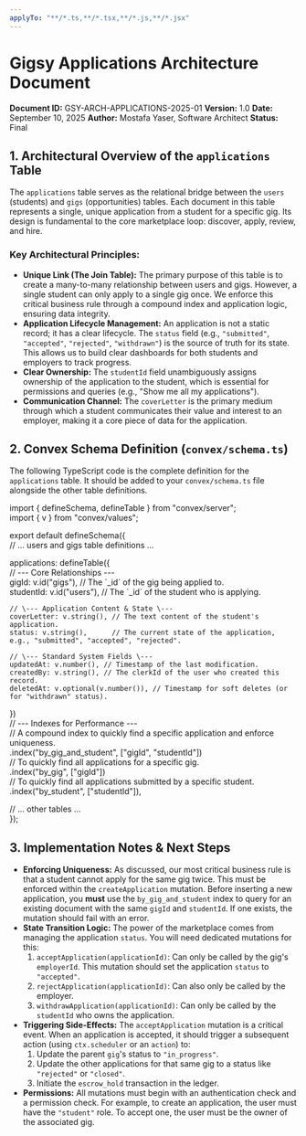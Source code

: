 ```yaml
---
applyTo: "**/*.ts,**/*.tsx,**/*.js,**/*.jsx"
---
```


# Gigsy Applications Architecture Document

**Document ID:** GSY-ARCH-APPLICATIONS-2025-01 **Version:** 1.0 **Date:** September 10, 2025 **Author:** Mostafa Yaser, Software Architect **Status:** Final

## **1\. Architectural Overview of the `applications` Table**

The `applications` table serves as the relational bridge between the `users` (students) and `gigs` (opportunities) tables. Each document in this table represents a single, unique application from a student for a specific gig. Its design is fundamental to the core marketplace loop: discover, apply, review, and hire.

### **Key Architectural Principles:**

* **Unique Link (The Join Table):** The primary purpose of this table is to create a many-to-many relationship between users and gigs. However, a single student can only apply to a single gig once. We enforce this critical business rule through a compound index and application logic, ensuring data integrity.  
* **Application Lifecycle Management:** An application is not a static record; it has a clear lifecycle. The `status` field (e.g., `"submitted"`, `"accepted"`, `"rejected"`, `"withdrawn"`) is the source of truth for its state. This allows us to build clear dashboards for both students and employers to track progress.  
* **Clear Ownership:** The `studentId` field unambiguously assigns ownership of the application to the student, which is essential for permissions and queries (e.g., "Show me all my applications").  
* **Communication Channel:** The `coverLetter` is the primary medium through which a student communicates their value and interest to an employer, making it a core piece of data for the application.

## **2\. Convex Schema Definition (`convex/schema.ts`)**

The following TypeScript code is the complete definition for the `applications` table. It should be added to your `convex/schema.ts` file alongside the other table definitions.

import { defineSchema, defineTable } from "convex/server";  
import { v } from "convex/values";

export default defineSchema({  
  // ... users and gigs table definitions ...

  applications: defineTable({  
    // \--- Core Relationships \---  
    gigId: v.id("gigs"),       // The \`\_id\` of the gig being applied to.  
    studentId: v.id("users"),    // The \`\_id\` of the student who is applying.

    // \--- Application Content & State \---  
    coverLetter: v.string(), // The text content of the student's application.  
    status: v.string(),      // The current state of the application, e.g., "submitted", "accepted", "rejected".

    // \--- Standard System Fields \---  
    updatedAt: v.number(), // Timestamp of the last modification.  
    createdBy: v.string(), // The clerkId of the user who created this record.  
    deletedAt: v.optional(v.number()), // Timestamp for soft deletes (or for "withdrawn" status).  
  })  
  // \--- Indexes for Performance \---  
  // A compound index to quickly find a specific application and enforce uniqueness.  
  .index("by\_gig\_and\_student", \["gigId", "studentId"\])  
  // To quickly find all applications for a specific gig.  
  .index("by\_gig", \["gigId"\])  
  // To quickly find all applications submitted by a specific student.  
  .index("by\_student", \["studentId"\]),

  // ... other tables ...  
});

## **3\. Implementation Notes & Next Steps**

* **Enforcing Uniqueness:** As discussed, our most critical business rule is that a student cannot apply for the same gig twice. This must be enforced within the `createApplication` mutation. Before inserting a new application, you **must** use the `by_gig_and_student` index to query for an existing document with the same `gigId` and `studentId`. If one exists, the mutation should fail with an error.  
* **State Transition Logic:** The power of the marketplace comes from managing the application `status`. You will need dedicated mutations for this:  
  1. `acceptApplication(applicationId)`: Can only be called by the gig's `employerId`. This mutation should set the application `status` to `"accepted"`.  
  2. `rejectApplication(applicationId)`: Can also only be called by the employer.  
  3. `withdrawApplication(applicationId)`: Can only be called by the `studentId` who owns the application.  
* **Triggering Side-Effects:** The `acceptApplication` mutation is a critical event. When an application is accepted, it should trigger a subsequent action (using `ctx.scheduler` or an `action`) to:  
  1. Update the parent `gig`'s status to `"in_progress"`.  
  2. Update the other applications for that same gig to a status like `"rejected"` or `"closed"`.  
  3. Initiate the `escrow_hold` transaction in the ledger.  
* **Permissions:** All mutations must begin with an authentication check and a permission check. For example, to create an application, the user must have the `"student"` role. To accept one, the user must be the owner of the associated gig.
